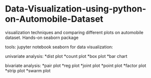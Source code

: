 # Data-Visualization-using-python-on-Automobile-Dataset
visualization techniques and comparing different plots on automobile dataset. Hands-on seaborn package 

tools: jupyter notebook
seaborn for data visualization:

univariate analysis: 
*dist plot
*count plot
*box plot
*bar chart

bivariate analysis:
*pair plot
*reg plot
*joint plot
*point plot
*factor plot
*strip plot
*swarm plot


